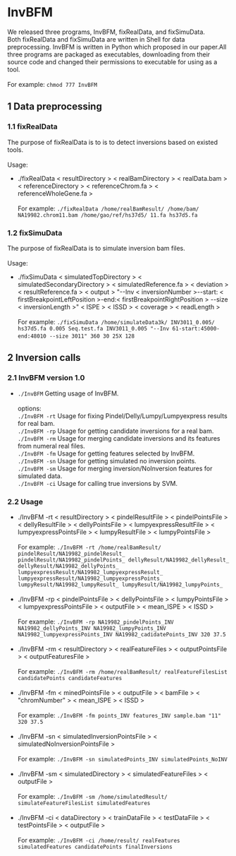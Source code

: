 # InvBFM
We released three programs, InvBFM, fixRealData, and fixSimuData.    
Both fixRealData and fixSimuData are written in Shell for data preprocessing. 
InvBFM is written in Python which proposed in our paper.All three programs are packaged as executables, 
downloading from their source code and changed their permissions to executable for using as a tool.
<br/> <br/>
For example: `chmod 777 InvBFM`
## 1 Data preprocessing
### 1.1 fixRealData
The purpose of fixRealData is to is to detect inversions based on existed tools.
<br/><br/>
Usage: <br/>
* ./fixRealData &lt; resultDirectory > &lt; realBamDirectory > &lt; realData.bam > &lt; referenceDirectory > &lt; referenceChrom.fa > &lt; referenceWholeGene.fa >
<br/><br/>
For example: `./fixRealData /home/realBamResult/ /home/bam/ NA19982.chrom11.bam /home/gao/ref/hs37d5/ 11.fa hs37d5.fa`

### 1.2 fixSimuData
The purpose of fixRealData is to simulate inversion bam files.
<br/>
<br/>
Usage: 
<br/>
* ./fixSimuData &lt; simulatedTopDirectory > &lt; simulatedSecondaryDirectory > &lt; simulatedReference.fa > &lt; deviation > &lt; resultReference.fa > &lt; output > \"--Inv &lt; inversionNumber >--start: &lt; firstBreakpointLeftPosition >-end:&lt; firstBreakpointRightPosition > --size &lt; inversionLength >\" &lt; ISPE > &lt; ISSD > &lt; coverage > &lt; readLength >
<br/><br/>
For example: `./fixSimuData /home/simulateData3k/ INV3011_0.005/  hs37d5.fa 0.005 Seq.test.fa INV3011_0.005 "--Inv 61-start:45000-end:48010 --size 3011" 360 30 25X 128`     

## 2 Inversion calls
### 2.1 InvBFM version 1.0
* `./InvBFM`  Getting usage of InvBFM.
<br/><br/>
		options:<br/>
		`./InvBFM -rt`	Usage for fixing Pindel/Delly/Lumpy/Lumpyexpress results for real bam.<br/>
		`./InvBFM -rp`	Usage for getting candidate inversions for a real bam.<br/>
		`./InvBFM -rm`	Usage for merging candidate inversions and its features from numeral real files.<br/>
		`./InvBFM -fm`	Usage for getting features selected by InvBFM.<br/>
		`./InvBFM -sn`	Usage for getting simulated no inversion points.<br/>
		`./InvBFM -sm`	Usage for merging inversion/NoInversion features for simulated data.<br/>
		`./InvBFM -ci`	Usage for calling true inversions by SVM.<br/>
### 2.2 Usage
* ./InvBFM -rt &lt; resultDirectory > &lt; pindelResultFile > &lt; pindelPointsFile > &lt; dellyResultFile > &lt; dellyPointsFile > &lt; lumpyexpressResultFile > &lt; lumpyexpressPointsFile > &lt; lumpyResultFile > &lt; lumpyPointsFile >
<br/><br/>
For example: `./InvBFM -rt /home/realBamResult/ pindelResult/NA19982_pindelResult_ pindelResult/NA19982_pindelPoints_ dellyResult/NA19982_dellyResult_ dellyResult/NA19982_dellyPoints_ lumpyexpressResult/NA19982_lumpyexpressResult_ lumpyexpressResult/NA19982_lumpyexpressPoints_ lumpyResult/NA19982_lumpyResult_ lumpyResult/NA19982_lumpyPoints_`
<br/><br/>
* ./InvBFM -rp &lt; pindelPointsFile > &lt; dellyPointsFile > &lt; lumpyPointsFile > &lt; lumpyexpressPointsFile > &lt; outputFile > &lt; mean_ISPE > &lt; ISSD >
<br/><br/>
For example: `./InvBFM -rp NA19982_pindelPoints_INV NA19982_dellyPoints_INV NA19982_lumpyPoints_INV NA19982_lumpyexpressPoints_INV NA19982_cadidatePoints_INV 320 37.5`
<br/><br/>
* ./InvBFM -rm &lt; resultDirectory > &lt; realFeatureFiles > &lt; outputPointsFile > &lt; outputFeaturesFile >
<br/><br/>
For example: `./InvBFM -rm /home/realBamResult/ realFeatureFilesList candidatePoints candidateFeatures`
<br/><br/>
* ./InvBFM -fm &lt; minedPointsFile > &lt; outputFile > &lt; bamFile > &lt; "chromNumber" > &lt; mean_ISPE > &lt; ISSD >
<br/><br/>
For example: `./InvBFM -fm points_INV features_INV sample.bam "11" 320 37.5`
<br/><br/>
* ./InvBFM -sn &lt; simulatedInversionPointsFile > &lt; simulatedNoInversionPointsFile >
<br/><br/>
For example: `./InvBFM -sn simulatedPoints_INV simulatedPoints_NoINV`
<br/><br/>
* ./InvBFM -sm &lt; simulatedDirectory > &lt; simulatedFeatureFiles > &lt; outputFile >
<br/><br/>
For example: `./InvBFM -sm /home/simulatedResult/ simulateFeatureFilesList simulatedFeatures`
<br/><br/>
* ./InvBFM -ci &lt; dataDirectory > &lt; trainDataFile > &lt; testDataFile > &lt; testPointsFile > &lt; outputFile >
<br/><br/>
For example: `./InvBFM -ci /home/result/ realFeatures simulatedFeatures candidatePoints finalInversions`
<br/><br/>
